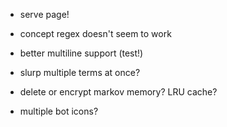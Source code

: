 - serve page!

- concept regex doesn't seem to work

- better multiline support (test!)

- slurp multiple terms at once?

- delete or encrypt markov memory? LRU cache?

- multiple bot icons?
